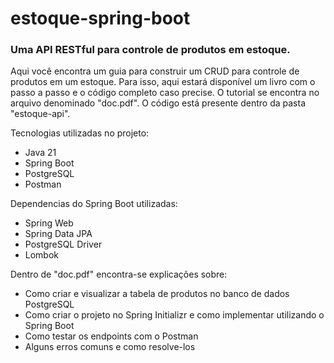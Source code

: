 # estoque-spring-boot
<h3>Uma API RESTful para controle de produtos em estoque.</h3>

Aqui você encontra um guia para construir um CRUD para controle de produtos em um estoque. Para isso, aqui estará disponível um livro com o passo a passo e o código completo caso precise.
O tutorial se encontra no arquivo denominado "doc.pdf". O código está presente dentro da pasta "estoque-api".

Tecnologias utilizadas no projeto:
* Java 21
* Spring Boot
* PostgreSQL
* Postman

Dependencias do Spring Boot utilizadas:
* Spring Web
* Spring Data JPA
* PostgreSQL Driver
* Lombok

Dentro de "doc.pdf" encontra-se explicações sobre:
* Como criar e visualizar a tabela de produtos no banco de dados PostgreSQL
* Como criar o projeto no Spring Initializr e como implementar utilizando o Spring Boot
* Como testar os endpoints com o Postman
* Alguns erros comuns e como resolve-los
